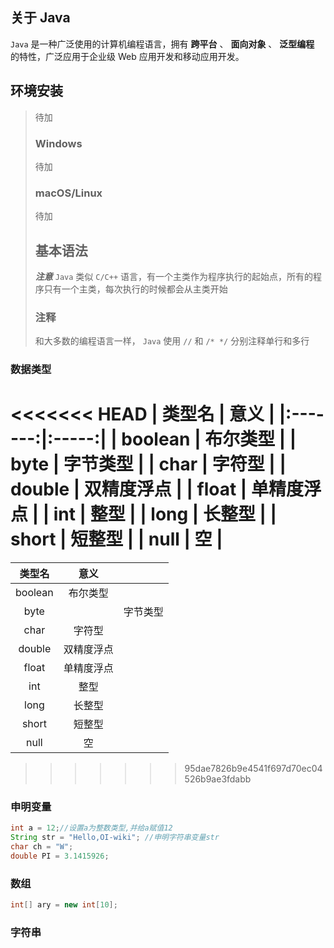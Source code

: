 ## 关于 Java

 `Java` 是一种广泛使用的计算机编程语言，拥有 **跨平台** 、 **面向对象** 、 **泛型编程** 的特性，广泛应用于企业级 Web 应用开发和移动应用开发。

## 环境安装

> 待加
>
> ### Windows
>
> 待加
>
> ### macOS/Linux
>
> 待加
>
> ## 基本语法
>
>  **_注意_**  `Java` 类似 `C/C++` 语言，有一个主类作为程序执行的起始点，所有的程序只有一个主类，每次执行的时候都会从主类开始
>
> ### 注释
>
> 和大多数的编程语言一样， `Java` 使用 `//` 和 `/* */` 分别注释单行和多行

### 数据类型
<<<<<<< HEAD
|   类型名   |  意义   |
|:-------:|:-----:|
| boolean | 布尔类型  |
|  byte   | 字节类型  |
|  char   |  字符型  |
| double  | 双精度浮点 |
|  float  | 单精度浮点 |
|   int   |  整型   |
|  long   |  长整型  |
|  short  |  短整型  |
|  null   |   空   |
=======

|   类型名   |   意义  |      |
| :-----: | :---: | ---- |
| boolean |  布尔类型 |      |
|   byte  |       | 字节类型 |
|   char  |  字符型  |      |
|  double | 双精度浮点 |      |
|  float  | 单精度浮点 |      |
|   int   |   整型  |      |
|   long  |  长整型  |      |
|  short  |  短整型  |      |
|   null  |   空   |      |
>>>>>>> 95dae7826b9e4541f697d70ec04526b9ae3fdabb

### 申明变量

```java
int a = 12;//设置a为整数类型,并给a赋值12
String str = "Hello,OI-wiki"; //申明字符串变量str
char ch = "W";
double PI = 3.1415926;  
```

### 数组

```java
int[] ary = new int[10];
```

### 字符串

### 
